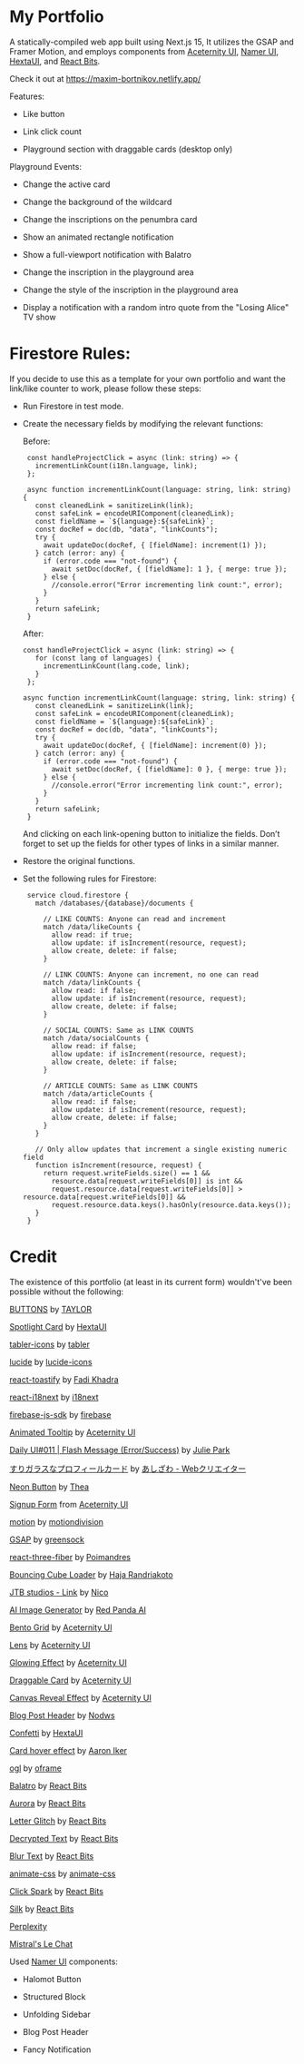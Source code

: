 # My Portfolio

A statically-compiled web app built using Next.js 15, It utilizes the GSAP and Framer Motion, and employs components from [Aceternity UI](https://ui.aceternity.com/), [Namer UI](https://namer-ui.netlify.app/), [HextaUI](https://hextaui.com/), and [React Bits](https://www.reactbits.dev/).

Check it out at https://maxim-bortnikov.netlify.app/

Features:

 - Like button

 - Link click count

 - Playground section with draggable cards (desktop only)

Playground Events:

 - Change the active card

 - Change the background of the wildcard

 - Change the inscriptions on the penumbra card

 - Show an animated rectangle notification

 - Show a full-viewport notification with Balatro

 - Change the inscription in the playground area

 - Change the style of the inscription in the playground area

 - Display a notification with a random intro quote from the "Losing Alice" TV show

# Firestore Rules:
If you decide to use this as a template for your own portfolio and want the link/like counter to work, please follow these steps:

 - Run Firestore in test mode.

 - Create the necessary fields by modifying the relevant functions:

   Before:
   
        const handleProjectClick = async (link: string) => {
          incrementLinkCount(i18n.language, link);
        };

        async function incrementLinkCount(language: string, link: string) {
          const cleanedLink = sanitizeLink(link);
          const safeLink = encodeURIComponent(cleanedLink);
          const fieldName = `${language}:${safeLink}`;
          const docRef = doc(db, "data", "linkCounts");
          try {
            await updateDoc(docRef, { [fieldName]: increment(1) });
          } catch (error: any) {
            if (error.code === "not-found") {
              await setDoc(docRef, { [fieldName]: 1 }, { merge: true });
            } else {
              //console.error("Error incrementing link count:", error);
            }
          }
          return safeLink;
        }
   
    After:

       const handleProjectClick = async (link: string) => {
          for (const lang of languages) {
            incrementLinkCount(lang.code, link);
          }
        };
   
       async function incrementLinkCount(language: string, link: string) {
          const cleanedLink = sanitizeLink(link);
          const safeLink = encodeURIComponent(cleanedLink);
          const fieldName = `${language}:${safeLink}`;
          const docRef = doc(db, "data", "linkCounts");
          try {
            await updateDoc(docRef, { [fieldName]: increment(0) });
          } catch (error: any) {
            if (error.code === "not-found") {
              await setDoc(docRef, { [fieldName]: 0 }, { merge: true });
            } else {
              //console.error("Error incrementing link count:", error);
            }
          }
          return safeLink;
        }
   
   And clicking on each link-opening button to initialize the fields. Don’t forget to set up the fields for other types of links in a similar manner.

 - Restore the original functions.

 - Set the following rules for Firestore:

        service cloud.firestore {
          match /databases/{database}/documents {
        
            // LIKE COUNTS: Anyone can read and increment
            match /data/likeCounts {
              allow read: if true;
              allow update: if isIncrement(resource, request);
              allow create, delete: if false;
            }
        
            // LINK COUNTS: Anyone can increment, no one can read
            match /data/linkCounts {
              allow read: if false;
              allow update: if isIncrement(resource, request);
              allow create, delete: if false;
            }
        
            // SOCIAL COUNTS: Same as LINK COUNTS
            match /data/socialCounts {
              allow read: if false;
              allow update: if isIncrement(resource, request);
              allow create, delete: if false;
            }
          
            // ARTICLE COUNTS: Same as LINK COUNTS
            match /data/articleCounts {
              allow read: if false;
              allow update: if isIncrement(resource, request);
              allow create, delete: if false;
            }
          }
        
          // Only allow updates that increment a single existing numeric field
          function isIncrement(resource, request) {
            return request.writeFields.size() == 1 &&
              resource.data[request.writeFields[0]] is int &&
              request.resource.data[request.writeFields[0]] > resource.data[request.writeFields[0]] &&
              request.resource.data.keys().hasOnly(resource.data.keys());
          }
        }
        
                

# Credit

The existence of this portfolio (at least in its current form) wouldn't've been possible without the following:

[BUTTONS](https://codepen.io/uchihaclan/pen/NWOyRWy) by [TAYLOR](https://codepen.io/uchihaclan)

[Spotlight Card](https://hextaui.com/docs/animation/spotlight-card) by [HextaUI](https://hextaui.com/)

[tabler-icons](https://github.com/tabler/tabler-icons) by [tabler](https://github.com/tabler)

[lucide](https://github.com/lucide-icons/lucide) by [lucide-icons](https://github.com/lucide-icons)

[react-toastify](https://github.com/fkhadra/react-toastify) by [Fadi Khadra](https://github.com/fkhadra)

[react-i18next](https://github.com/i18next/react-i18next) by [i18next](https://github.com/i18next)

[firebase-js-sdk](https://github.com/firebase/firebase-js-sdk) by [firebase](https://github.com/firebase/firebase-js-sdk)

[Animated Tooltip](https://ui.aceternity.com/components/animated-tooltip) by [Aceternity UI](https://ui.aceternity.com/)

[Daily UI#011 | Flash Message (Error/Success)](https://codepen.io/juliepark/pen/vjMOKQ) by [Julie Park](https://codepen.io/juliepark)

[すりガラスなプロフィールカード](https://codepen.io/ash_creator/pen/zYaPZLB) by [あしざわ - Webクリエイター](https://codepen.io/ash_creator)

[Neon Button](https://codepen.io/HighFlyer) by [Thea](https://codepen.io/HighFlyer/pen/WNXRZBv)

[Signup Form](https://ui.aceternity.com/components/signup-form) from [Aceternity UI](https://ui.aceternity.com/)

[motion](https://github.com/motiondivision/motion) by [motiondivision](https://github.com/motiondivision)

[GSAP](https://github.com/greensock/GSAP) by [greensock](https://github.com/greensock)

[react-three-fiber](https://github.com/pmndrs/react-three-fiber) by [Poimandres](https://github.com/pmndrs)

[Bouncing Cube Loader](https://codepen.io/haja-ran/pen/xxWRKNm) by [Haja Randriakoto](https://codepen.io/haja-ran)

[JTB studios - Link](https://codepen.io/zzznicob/pen/GRPgKLM) by [Nico](https://codepen.io/zzznicob)

[AI Image Generator](https://redpandaai.com/tools/ai-image-generator) by [Red Panda AI](https://redpandaai.com/)

[Bento Grid](https://ui.aceternity.com/components/bento-grid) by [Aceternity UI](https://ui.aceternity.com/)

[Lens](https://ui.aceternity.com/components/lens) by [Aceternity UI](https://ui.aceternity.com/)

[Glowing Effect](https://ui.aceternity.com/components/glowing-effect) by [Aceternity UI](https://ui.aceternity.com/)

[Draggable Card](https://ui.aceternity.com/components/draggable-card) by [Aceternity UI](https://ui.aceternity.com/)

[Canvas Reveal Effect](https://ui.aceternity.com/components/canvas-reveal-effect) by [Aceternity UI](https://ui.aceternity.com/)

[Blog Post Header](https://codepen.io/nodws/pen/GgKErep) by [Nodws](https://codepen.io/nodws/pen)

[Confetti](https://hextaui.com/docs/animation/confetti) by [HextaUI](https://hextaui.com/)

[Card hover effect](https://codepen.io/aaroniker/pen/yLEPJXj) by [Aaron Iker](https://codepen.io/aaroniker)

[ogl](https://github.com/oframe/ogl) by [oframe](https://github.com/oframe)

[Balatro](https://www.reactbits.dev/backgrounds/balatro) by [React Bits](https://www.reactbits.dev/)

[Aurora](https://www.reactbits.dev/backgrounds/aurora) by [React Bits](https://www.reactbits.dev/)

[Letter Glitch](https://www.reactbits.dev/backgrounds/letter-glitch) by [React Bits](https://www.reactbits.dev/)

[Decrypted Text](https://www.reactbits.dev/text-animations/decrypted-text) by [React Bits](https://www.reactbits.dev/)

[Blur Text](https://www.reactbits.dev/text-animations/blur-text) by [React Bits](https://www.reactbits.dev/)

[animate-css](https://github.com/animate-css/animate.css) by [animate-css](https://github.com/animate-css)

[Click Spark](https://www.reactbits.dev/text-animations/blur-text) by [React Bits](https://www.reactbits.dev/)

[Silk](https://www.reactbits.dev/backgrounds/silk) by [React Bits](https://www.reactbits.dev/)

[Perplexity](https://www.perplexity.ai/)

[Mistral's Le Chat](https://chat.mistral.ai/chat)

Used [Namer UI](https://namer-ui.netlify.app/) components:

- Halomot Button

- Structured Block

- Unfolding Sidebar

- Blog Post Header

- Fancy Notification
